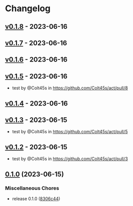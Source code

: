 # Changelog

## [v0.1.8](https://github.com/Colt45s/act/compare/v0.1.7...v0.1.8) - 2023-06-16

## [v0.1.7](https://github.com/Colt45s/act/compare/v0.1.6...v0.1.7) - 2023-06-16

## [v0.1.6](https://github.com/Colt45s/act/compare/v0.1.5...v0.1.6) - 2023-06-16

## [v0.1.5](https://github.com/Colt45s/act/compare/v0.1.4...v0.1.5) - 2023-06-16
- test by @Colt45s in https://github.com/Colt45s/act/pull/8

## [v0.1.4](https://github.com/Colt45s/act/compare/v0.1.3...v0.1.4) - 2023-06-16

## [v0.1.3](https://github.com/Colt45s/act/compare/v0.1.2...v0.1.3) - 2023-06-15
- test by @Colt45s in https://github.com/Colt45s/act/pull/5

## [v0.1.2](https://github.com/Colt45s/act/compare/v0.1.1...v0.1.2) - 2023-06-15
- test by @Colt45s in https://github.com/Colt45s/act/pull/3

## [0.1.0](https://github.com/Colt45s/act/compare/v0.0.4...v0.1.0) (2023-06-15)


### Miscellaneous Chores

* release 0.1.0 ([8306c44](https://github.com/Colt45s/act/commit/8306c44e1cf1f201056afa068a8d60ed1c403e6d))
